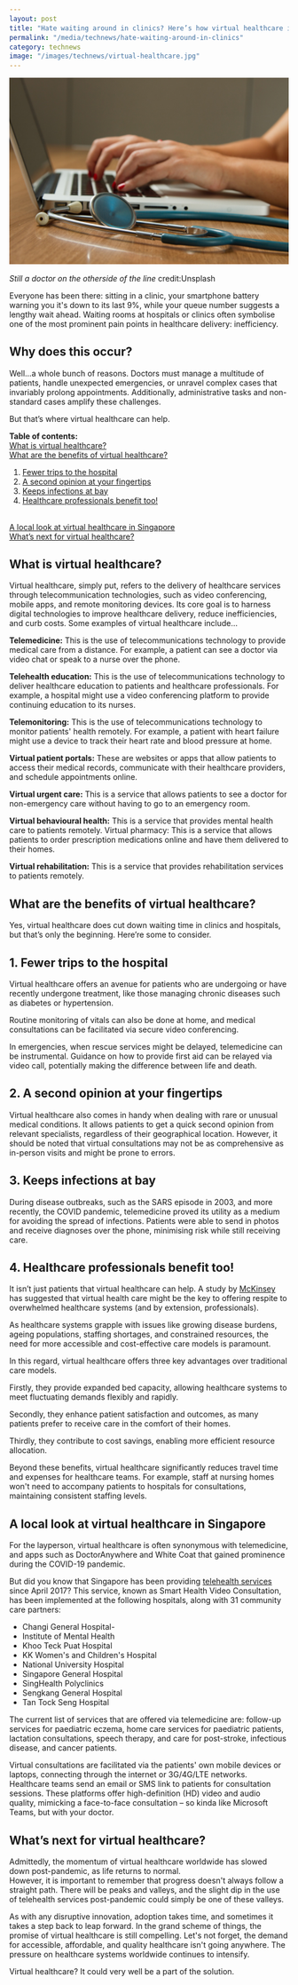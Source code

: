 ```yaml
---
layout: post
title: "Hate waiting around in clinics? Here’s how virtual healthcare is changing that."
permalink: "/media/technews/hate-waiting-around-in-clinics"
category: technews
image: "/images/technews/virtual-healthcare.jpg"
---
```


![Virtual Doctor](/images/technews/virtual-healthcare.jpg)

*Still a doctor on the otherside of the line* credit:Unsplash

Everyone has been there: sitting in a clinic, your smartphone battery warning you it's down to its last 9%, while your queue number suggests a lengthy wait ahead. Waiting rooms at hospitals or clinics often symbolise one of the most prominent pain points in healthcare delivery: inefficiency. 

## Why does this occur?
Well...a whole bunch of reasons. Doctors must manage a multitude of patients, handle unexpected emergencies, or unravel complex cases that invariably prolong appointments. Additionally, administrative tasks and non-standard cases amplify these challenges. 

But that’s where virtual healthcare can help.

**Table of contents:**
<br>[What is virtual healthcare?](/media/technews/hate-waiting-around-in-clinics#what-is-virtual-healthcare)
<br>[What are the benefits of virtual healthcare?](/media/technews/hate-waiting-around-in-clinics#what-are-the-benefits-of-virtual-healthcare)
1. [Fewer trips to the hospital](/media/technews/hate-waiting-around-in-clinics#1-fewer-trips-to-the-hospital)
2. [A second opinion at your fingertips](/media/technews/hate-waiting-around-in-clinics#2-a-second-opinion-at-your-fingertips)
3. [Keeps infections at bay](/media/technews/hate-waiting-around-in-clinics#3-keep-infections-at-bay)
4. [Healthcare professionals benefit too!](/media/technews/hate-waiting-around-in-clinics#4-healthcare-professionals-benefit-too)

<br>[A local look at virtual healthcare in Singapore](/media/technews/hate-waiting-around-in-clinics#a-local-look-at-virtual-healthcare-in-singapore)
<br>[What’s next for virtual healthcare?](/media/technews/hate-waiting-around-in-clinics#whats-next-for-virtual-healthcare)

## What is virtual healthcare?
Virtual healthcare, simply put, refers to the delivery of healthcare services through telecommunication technologies, such as video conferencing, mobile apps, and remote monitoring devices. Its core goal is to harness digital technologies to improve healthcare delivery, reduce inefficiencies, and curb costs. 
Some examples of virtual healthcare include…

**Telemedicine:** This is the use of telecommunications technology to provide medical care from a distance. For example, a patient can see a doctor via video chat or speak to a nurse over the phone.

**Telehealth education:** This is the use of telecommunications technology to deliver healthcare education to patients and healthcare professionals. For example, a hospital might use a video conferencing platform to provide continuing education to its nurses.

**Telemonitoring:** This is the use of telecommunications technology to monitor patients' health remotely. For example, a patient with heart failure might use a device to track their heart rate and blood pressure at home.

**Virtual patient portals:** These are websites or apps that allow patients to access their medical records, communicate with their healthcare providers, and schedule appointments online.

**Virtual urgent care:** This is a service that allows patients to see a doctor for non-emergency care without having to go to an emergency room.

**Virtual behavioural health:** This is a service that provides mental health care to patients remotely.
Virtual pharmacy: This is a service that allows patients to order prescription medications online and have them delivered to their homes.

**Virtual rehabilitation:** This is a service that provides rehabilitation services to patients remotely.  

## What are the benefits of virtual healthcare? 
Yes, virtual healthcare does cut down waiting time in clinics and hospitals, but that’s only the beginning. Here’re some to consider.

## 1. Fewer trips to the hospital 
Virtual healthcare offers an avenue for patients who are undergoing or have recently undergone treatment, like those managing chronic diseases such as diabetes or hypertension. 

Routine monitoring of vitals can also be done at home, and medical consultations can be facilitated via secure video conferencing. 

In emergencies, when rescue services might be delayed, telemedicine can be instrumental. Guidance on how to provide first aid can be relayed via video call, potentially making the difference between life and death.

## 2. A second opinion at your fingertips
Virtual healthcare also comes in handy when dealing with rare or unusual medical conditions. It allows patients to get a quick second opinion from relevant specialists, regardless of their geographical location. However, it should be noted that virtual consultations may not be as comprehensive as in-person visits and might be prone to errors.

## 3. Keeps infections at bay
During disease outbreaks, such as the SARS episode in 2003, and more recently, the COVID pandemic, telemedicine proved its utility as a medium for avoiding the spread of infections. Patients were able to send in photos and receive diagnoses over the phone, minimising risk while still receiving care.

## 4. Healthcare professionals benefit too!
It isn’t just patients that virtual healthcare can help. 
A study by [McKinsey](https://www.mckinsey.com/industries/healthcare/our-insights/virtual-hospitals-could-offer-respite-to-overwhelmed-health-systems) has suggested that virtual health care might be the key to offering respite to overwhelmed 
healthcare systems (and by extension, professionals).

As healthcare systems grapple with issues like growing disease burdens, ageing populations, staffing shortages, and constrained resources, the need for more accessible and cost-effective care models is paramount.

In this regard, virtual healthcare offers three key advantages over traditional care models. 

Firstly, they provide expanded bed capacity, allowing healthcare systems to meet fluctuating demands flexibly and rapidly. 

Secondly, they enhance patient satisfaction and outcomes, as many patients prefer to receive care in the comfort of their homes. 

Thirdly, they contribute to cost savings, enabling more efficient resource allocation.

Beyond these benefits, virtual healthcare significantly reduces travel time and expenses for healthcare teams. For example, staff at nursing homes won't need to accompany patients to hospitals for consultations, maintaining consistent staffing levels. 

## A local look at virtual healthcare in Singapore 
For the layperson, virtual healthcare is often synonymous with telemedicine, and apps such as DoctorAnywhere and White Coat that gained prominence during the COVID-19 pandemic. 

But did you know that Singapore has been providing [telehealth services](https://www.smartnation.gov.sg/initiatives/health/telehealth/) since April 2017?
This service, known as Smart Health Video Consultation, has been implemented at the following hospitals, along with 31 community care partners:
- Changi General Hospital-
- Institute of Mental Health
- Khoo Teck Puat Hospital
- KK Women's and Children's Hospital
- National University Hospital
- Singapore General Hospital
- SingHealth Polyclinics
- Sengkang General Hospital
- Tan Tock Seng Hospital

The current list of services that are offered via telemedicine are: follow-up services for paediatric eczema, home care services for paediatric patients, lactation consultations, speech therapy, and care for post-stroke, infectious disease, and cancer patients.

Virtual consultations are facilitated via the patients' own mobile devices or laptops, connecting through the internet or 3G/4G/LTE networks. Healthcare teams send an email or SMS link to patients for consultation sessions. 
These platforms offer high-definition (HD) video and audio quality, mimicking a face-to-face consultation – so kinda like Microsoft Teams, but with your doctor. 

## What’s next for virtual healthcare? 
Admittedly, the momentum of virtual healthcare worldwide has slowed down post-pandemic, as life returns to normal.  
However, it is important to remember that progress doesn't always follow a straight path. 
There will be peaks and valleys, and the slight dip in the use of telehealth services post-pandemic could simply be one of these valleys. 

As with any disruptive innovation, adoption takes time, and sometimes it takes a step back to leap forward.
In the grand scheme of things, the promise of virtual healthcare is still compelling. 
Let's not forget, the demand for accessible, affordable, and quality healthcare isn't going anywhere. The pressure on healthcare systems worldwide continues to intensify.

Virtual healthcare? It could very well be a part of the solution.
